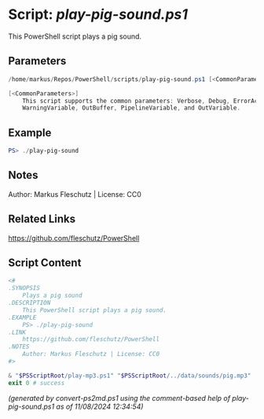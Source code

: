 Script: *play-pig-sound.ps1*
========================

This PowerShell script plays a pig sound.

Parameters
----------
```powershell
/home/markus/Repos/PowerShell/scripts/play-pig-sound.ps1 [<CommonParameters>]

[<CommonParameters>]
    This script supports the common parameters: Verbose, Debug, ErrorAction, ErrorVariable, WarningAction, 
    WarningVariable, OutBuffer, PipelineVariable, and OutVariable.
```

Example
-------
```powershell
PS> ./play-pig-sound

```

Notes
-----
Author: Markus Fleschutz | License: CC0

Related Links
-------------
https://github.com/fleschutz/PowerShell

Script Content
--------------
```powershell
<#
.SYNOPSIS
	Plays a pig sound
.DESCRIPTION
	This PowerShell script plays a pig sound.
.EXAMPLE
	PS> ./play-pig-sound
.LINK
	https://github.com/fleschutz/PowerShell
.NOTES
	Author: Markus Fleschutz | License: CC0
#>

& "$PSScriptRoot/play-mp3.ps1" "$PSScriptRoot/../data/sounds/pig.mp3"
exit 0 # success
```

*(generated by convert-ps2md.ps1 using the comment-based help of play-pig-sound.ps1 as of 11/08/2024 12:34:54)*
